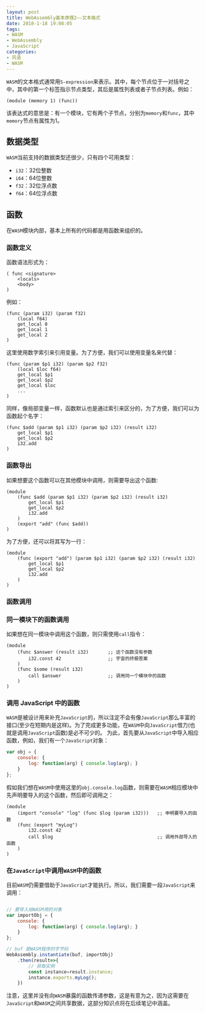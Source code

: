 ```yaml
---
layout: post
title: WebAssembly基本原理2——文本格式
date: 2018-1-18 19:08:05
tags:
- WASM
- WebAssembly
- JavaScript 
categories:
- 风语
- WASM
---
```


`WASM`的文本格式通常用`S-expression`来表示。其中，每个节点位于一对括号之中，其中的第一个标签指示节点类型，其后是属性列表或者子节点列表。例如：
```wasm
(module (memory 1) (func)) 
```
该表达式的意思是：有一个模块，它有两个子节点，分别为`memory`和`func`，其中`memory`节点有属性为1。

## 数据类型

`WASM`当前支持的数据类型还很少，只有四个可用类型：

* `i32`：32位整数
* `i64`：64位整数
* `f32`：32位浮点数
* `f64`：64位浮点数

## 函数

在`WASM`模块内部，基本上所有的代码都是用函数来组织的。<!--more-->

### 函数定义

函数语法形式为：
```wasm
( func <signature> 
    <locals> 
    <body> 
)
```
例如：
```wasm
(func (param i32) (param f32) 
    (local f64)
    get_local 0
    get_local 1
    get_local 2
)
```
这里使用数字索引来引用变量。为了方便，我们可以使用变量名来代替：
```wasm
(func (param $p1 i32) (param $p2 f32) 
    (local $loc f64) 
    get_local $p1
    get_local $p2
    get_local $loc
    ...
)
```
同样，像局部变量一样，函数默认也是通过索引来区分的，为了方便，我们可以为函数起个名字：
```wasm
(func $add (param $p1 i32) (param $p2 i32) (result i32)
    get_local $p1
    get_local $p2
    i32.add
)
```
### 函数导出

如果想要这个函数可以在其他模块中调用，则需要导出这个函数:
```wasm
(module
    (func $add (param $p1 i32) (param $p2 i32) (result i32)
        get_local $p1
        get_local $p2
        i32.add
    )
    (export "add" (func $add))
)
```
为了方便，还可以将其写为一行：
```wasm
(module
    (func (export "add") (param $p1 i32) (param $p2 i32) (result i32)
        get_local $p1
        get_local $p2
        i32.add
    )
)
```

### 函数调用

### 同一模块下的函数调用

如果想在同一模块中调用这个函数，则只需使用`call`指令：
```wasm
(module
    (func $answer (result i32)       ;; 这个函数没有参数
        i32.const 42                 ;; 宇宙的终极答案
    )
    (func $some (result i32)
        call $answer                 ;; 调用同一个模块中的函数
    )
)
```

### 调用 JavaScript 中的函数

`WASM`是被设计用来补充`JavaScript`的，所以注定不会有像`JavaScript`那么丰富的接口(至少在短期内是这样)。为了完成更多功能，在`WASM`中向`JavaScript`借力(也就是调用`JavaScript`函数)是必不可少的。
为此，首先要从`JavaScript`中导入相应函数，例如，我们有一个`JavaScript`对象：
```javascript
var obj = {
    console: {
        log: function(arg) { console.log(arg); }
    }
};
```
假如我们想在`WASM`中使用这里的`obj.console.log`函数，则需要在`WASM`相应模块中先声明要导入的这个函数，然后即可调用之：
```wasm
(module
    (import "console" "log" (func $log (param i32)))   ;; 申明要导入的函数
    (func (export "myLog")                             
        i32.const 42
        call $log                                      ;; 调用外部导入的函数
    )
)
```
### 在`JavaScript`中调用`WASM`中的函数

目前`WASM`仍需要借助于`JavaScript`才能执行。所以，我们需要一段`JavaScript`来调用：
```javascript

// 要导入给WASM用的对象
var importObj = {
    console: {
        log: function(arg) { console.log(arg); }
    }
};

// buf 是WASM程序的字节码
WebAssembly.instantiate(buf, importObj)
    .then(result=>{
        // 获取实例
        const instance=result.instance;
        instance.exports.myLog();
    })
```
注意，这里并没有向`WASM`暴露的函数传递参数，这是有意为之，因为这需要在`JavaScript`和`WASM`之间共享数据，这部分知识点将在后续笔记中涵盖。
